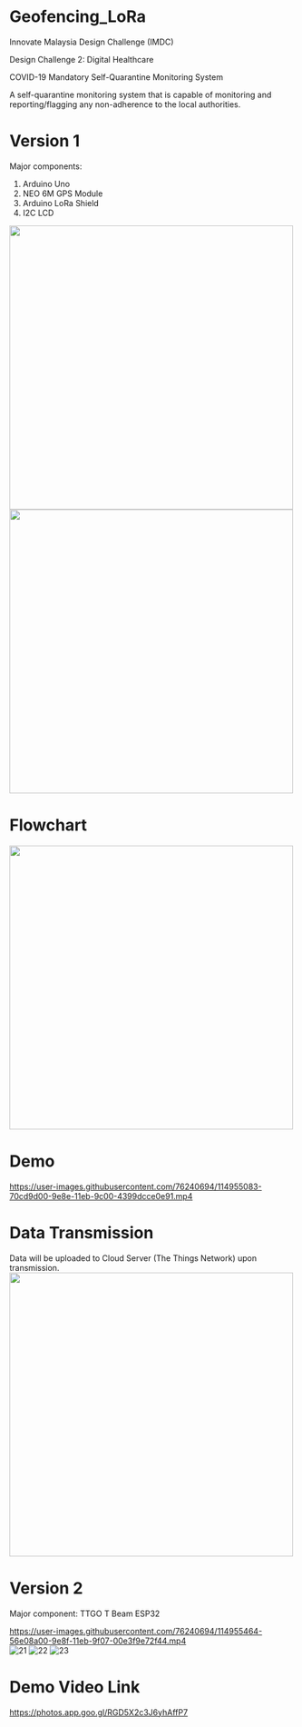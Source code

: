 # Geofencing_LoRa
Innovate Malaysia Design Challenge (IMDC)

Design Challenge 2: Digital Healthcare

COVID-19 Mandatory Self-Quarantine Monitoring System

A self-quarantine monitoring system that is capable of monitoring and reporting/flagging any non-adherence to the local authorities.

# Version 1

Major components:  
1. Arduino Uno  
2. NEO 6M GPS Module  
3. Arduino LoRa Shield
4. I2C LCD  

<img src="https://user-images.githubusercontent.com/76240694/114643434-36d28e80-9d08-11eb-9bfa-a31e4c93f673.jpeg" width="500">

<img src="https://user-images.githubusercontent.com/76240694/114954271-c143fb00-9e8c-11eb-979a-3e8b9ec3d260.jpeg" width="500">

# Flowchart  

<img src="https://user-images.githubusercontent.com/76240694/114954547-6c54b480-9e8d-11eb-9e40-535de0ddcd4d.jpg" width="500">  

# Demo  



https://user-images.githubusercontent.com/76240694/114955083-70cd9d00-9e8e-11eb-9c00-4399dcce0e91.mp4



# Data Transmission  

Data will be uploaded to Cloud Server (The Things Network) upon transmission.  
<img src="https://user-images.githubusercontent.com/76240694/114954649-a1f99d80-9e8d-11eb-8c5a-27d3fccf1bd7.gif" width="500">

# Version 2

Major component: TTGO T Beam ESP32  

https://user-images.githubusercontent.com/76240694/114955464-56e08a00-9e8f-11eb-9f07-00e3f9e72f44.mp4  
![21](https://user-images.githubusercontent.com/76240694/120767279-a406e100-c54d-11eb-9f11-08ce2bc03006.jpg)
![22](https://user-images.githubusercontent.com/76240694/120767307-ac5f1c00-c54d-11eb-9a41-d075d3006efb.jpg)
![23](https://user-images.githubusercontent.com/76240694/120767314-acf7b280-c54d-11eb-879b-3d5744b6e8c4.jpg)  

# Demo Video Link

https://photos.app.goo.gl/RGD5X2c3J6yhAffP7




